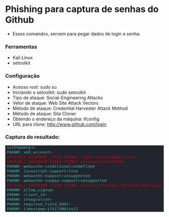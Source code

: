 # Phishing para captura de senhas do Github

 - Esses comandos, servem para pegar dados de login e senha.

### Ferramentas
- Kali Linux
- setoolkit

### Configuração
- Acesso root: sudo su
- Iniciando o setoolkit: sudo setoolkit
- Tipo de ataque: Social-Engineering Attacks
- Vetor de ataque: Web Site Attack Vectors
- Método de ataque: Credential Harvester Attack Method 
- Método de ataque: Site Cloner
- Obtendo o endereço da máquina: ifconfig
- URL para clone: http://www.github.com/login

### Captura do resultado:
![Profile_ico](images/captura.jpg)
